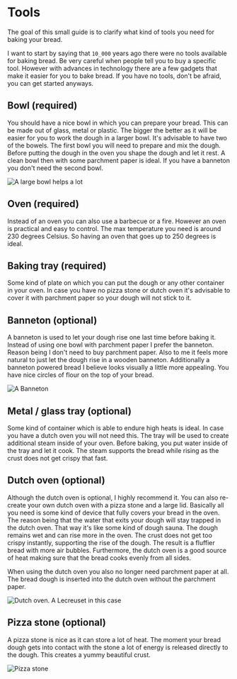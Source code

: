 # Tools

The goal of this small guide is to clarify what kind of tools you need for baking your bread.

I want to start by saying that `10_000` years ago there were no tools available for baking bread. Be very careful when people tell you to buy a specific tool. However with advances in technology there are a few gadgets that make it easier for you to bake bread. If you have no tools, don't be afraid, you can get started anyways.

## Bowl (required)

You should have a nice bowl in which you can prepare your bread. This can be made out of glass, metal or plastic. The bigger the better as it will be easier for you to work the dough in a larger bowl. It's advisable to have two of the bowels. The first bowl you will need to prepare and mix the dough. Before putting the dough in the oven you shape the dough and let it rest. A clean bowl then with some parchment paper is ideal. If you have a banneton you don't need the second bowl.

![A large bowl helps a lot](https://i.imgur.com/jtlHzfG.jpg)

## Oven (required)

Instead of an oven you can also use a barbecue or a fire. However an oven is practical and easy to control. The max temperature you need is around 230 degrees Celsius. So having an oven that goes up to 250 degrees is ideal.

## Baking tray (required)

Some kind of plate on which you can put the dough or any other container in your oven. In case you have no pizza stone or dutch oven it's advisable to cover it with parchment paper so your dough will not stick to it.

## Banneton (optional)

A banneton is used to let your dough rise one last time before baking it. Instead of using one bowl with parchment paper I prefer the banneton. Reason being I don't need to buy parchment paper. Also to me it feels more natural to just let the dough rise in a wooden banneton. Additionally a banneton powered bread I believe looks visually a little more appealing. You have nice circles of flour on the top of your bread.

![A Banneton](https://i.imgur.com/8GZhYtH.jpg)

## Metal / glass tray (optional)

Some kind of container which is able to endure high heats is ideal. In case you have a dutch oven you will not need this. The tray will be used to create additional steam inside of your oven. Before baking, you put water inside of the tray and let it cook. The steam supports the bread while rising as the crust does not get crispy that fast.


## Dutch oven (optional)

Although the dutch oven is optional, I highly recommend it. You can also re-create your own dutch oven with a pizza stone and a large lid. Basically all you need is some kind of device that fully covers your bread in the oven. The reason being that the water that exits your dough will stay trapped in the dutch oven. That way it's like some kind of dough sauna. The dough remains wet and can rise more in the oven. The crust does not get too crispy instantly, supporting the rise of the dough. The result is a fluffier bread with more air bubbles. Furthermore, the dutch oven is a good source of heat making sure that the bread cooks evenly from all sides.

When using the dutch oven you also no longer need parchment paper at all. The bread dough is inserted into the dutch oven without the parchment paper.

![Dutch oven. A Lecreuset in this case](https://i.imgur.com/5kaFXmt.jpg)

## Pizza stone (optional)

A pizza stone is nice as it can store a lot of heat. The moment your bread dough gets into contact with the stone a lot of energy is released directly to the dough. This creates a yummy beautiful crust.

![Pizza stone](https://i.imgur.com/dRvTrbM.jpg)

